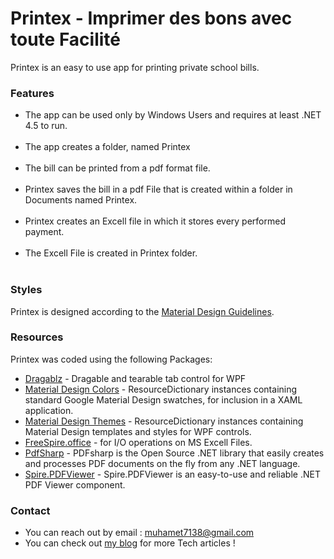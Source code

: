 <h1>Printex - Imprimer des bons avec toute Facilité</h1>

<p>Printex is an easy to use app for printing private school bills.</p>

<h3>Features</h3>
<ul>
	<li>The app can be used only by Windows Users and requires at least .NET 4.5 to run.</li><br>
	<li>The app creates a folder, named Printex</li><br>
	<li>The bill can be printed from a pdf format file.</li><br>
	<li>Printex saves the bill in a pdf File that is created within a folder in Documents named Printex.</li><br>
	<li>Printex creates an Excell file in which it stores every performed payment.</li><br>
	<li>The Excell File is created in Printex folder.</li><br>
</ul>

<h3>Styles</h3>

Printex is designed according to the [Material Design Guidelines](https://material.io/design/guidelines-overview).

<h3>Resources

</h3>

Printex was coded using the following Packages: 

* [Dragablz](https://github.com/ButchersBoy/Dragablz/) - Dragable and tearable tab control for WPF
* [Material Design Colors](https://github.com/MaterialDesignInXAML/MaterialDesignInXamlToolkit) - ResourceDictionary instances containing standard Google Material Design swatches, for inclusion in a XAML application.
* [Material Design Themes](https://github.com/MaterialDesignInXAML/MaterialDesignInXamlToolkit) - ResourceDictionary instances containing Material Design templates and styles for WPF controls.
* [FreeSpire.office](https://www.nuget.org/packages/FreeSpire.Office/) - for I/O operations on MS Excell Files.
* [PdfSharp](http://www.pdfsharp.net/?AspxAutoDetectCookieSupport=1) - PDFsharp is the Open Source .NET library that easily creates and processes PDF documents on the fly from any .NET language.
* [Spire.PDFViewer](https://www.e-iceblue.com/Introduce/pdf-viewer.html) - Spire.PDFViewer is an easy-to-use and reliable .NET PDF Viewer component.

<h3>Contact</h3>

* You can reach out by email : muhamet7138@gmail.com
* You can check out [my blog](https://codekateb.blogspot.com/) for more Tech articles !


